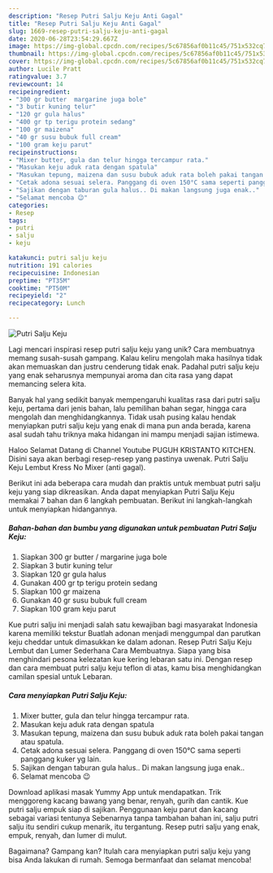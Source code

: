 ```yaml
---
description: "Resep Putri Salju Keju Anti Gagal"
title: "Resep Putri Salju Keju Anti Gagal"
slug: 1669-resep-putri-salju-keju-anti-gagal
date: 2020-06-28T23:54:29.667Z
image: https://img-global.cpcdn.com/recipes/5c67856af0b11c45/751x532cq70/putri-salju-keju-foto-resep-utama.jpg
thumbnail: https://img-global.cpcdn.com/recipes/5c67856af0b11c45/751x532cq70/putri-salju-keju-foto-resep-utama.jpg
cover: https://img-global.cpcdn.com/recipes/5c67856af0b11c45/751x532cq70/putri-salju-keju-foto-resep-utama.jpg
author: Lucile Pratt
ratingvalue: 3.7
reviewcount: 14
recipeingredient:
- "300 gr butter  margarine juga bole"
- "3 butir kuning telur"
- "120 gr gula halus"
- "400 gr tp terigu protein sedang"
- "100 gr maizena"
- "40 gr susu bubuk full cream"
- "100 gram keju parut"
recipeinstructions:
- "Mixer butter, gula dan telur hingga tercampur rata."
- "Masukan keju aduk rata dengan spatula"
- "Masukan tepung, maizena dan susu bubuk aduk rata boleh pakai tangan atau spatula."
- "Cetak adona sesuai selera. Panggang di oven 150°C sama seperti panggang kuker yg lain."
- "Sajikan dengan taburan gula halus.. Di makan langsung juga enak.."
- "Selamat mencoba 😉"
categories:
- Resep
tags:
- putri
- salju
- keju

katakunci: putri salju keju 
nutrition: 191 calories
recipecuisine: Indonesian
preptime: "PT35M"
cooktime: "PT50M"
recipeyield: "2"
recipecategory: Lunch

---
```



![Putri Salju Keju](https://img-global.cpcdn.com/recipes/5c67856af0b11c45/751x532cq70/putri-salju-keju-foto-resep-utama.jpg)

Lagi mencari inspirasi resep putri salju keju yang unik? Cara membuatnya memang susah-susah gampang. Kalau keliru mengolah maka hasilnya tidak akan memuaskan dan justru cenderung tidak enak. Padahal putri salju keju yang enak seharusnya mempunyai aroma dan cita rasa yang dapat memancing selera kita.

Banyak hal yang sedikit banyak mempengaruhi kualitas rasa dari putri salju keju, pertama dari jenis bahan, lalu pemilihan bahan segar, hingga cara mengolah dan menghidangkannya. Tidak usah pusing kalau hendak menyiapkan putri salju keju yang enak di mana pun anda berada, karena asal sudah tahu triknya maka hidangan ini mampu menjadi sajian istimewa.

Haloo Selamat Datang di Channel Youtube PUGUH KRISTANTO KITCHEN. Disini saya akan berbagi resep-resep yang pastinya uwenak. Putri Salju Keju Lembut Kress No Mixer (anti gagal).


Berikut ini ada beberapa cara mudah dan praktis untuk membuat putri salju keju yang siap dikreasikan. Anda dapat menyiapkan Putri Salju Keju memakai 7 bahan dan 6 langkah pembuatan. Berikut ini langkah-langkah untuk menyiapkan hidangannya.

<!--inarticleads1-->

##### Bahan-bahan dan bumbu yang digunakan untuk pembuatan Putri Salju Keju:

1. Siapkan 300 gr butter / margarine juga bole
1. Siapkan 3 butir kuning telur
1. Siapkan 120 gr gula halus
1. Gunakan 400 gr tp terigu protein sedang
1. Siapkan 100 gr maizena
1. Gunakan 40 gr susu bubuk full cream
1. Siapkan 100 gram keju parut


Kue putri salju ini menjadi salah satu kewajiban bagi masyarakat Indonesia karena memiliki tekstur Buatlah adonan menjadi menggumpal dan parutkan keju cheddar untuk dimasukkan ke dalam adonan. Resep Putri Salju Keju Lembut dan Lumer Sederhana Cara Membuatnya. Siapa yang bisa menghindari pesona kelezatan kue kering lebaran satu ini. Dengan resep dan cara membuat putri salju keju teflon di atas, kamu bisa menghidangkan camilan spesial untuk Lebaran. 

<!--inarticleads2-->

##### Cara menyiapkan Putri Salju Keju:

1. Mixer butter, gula dan telur hingga tercampur rata.
1. Masukan keju aduk rata dengan spatula
1. Masukan tepung, maizena dan susu bubuk aduk rata boleh pakai tangan atau spatula.
1. Cetak adona sesuai selera. Panggang di oven 150°C sama seperti panggang kuker yg lain.
1. Sajikan dengan taburan gula halus.. Di makan langsung juga enak..
1. Selamat mencoba 😉


Download aplikasi masak Yummy App untuk mendapatkan. Trik menggoreng kacang bawang yang benar, renyah, gurih dan cantik. Kue putri salju empuk siap di sajikan. Penggunaan keju parut dan kacang sebagai variasi tentunya Sebenarnya tanpa tambahan bahan ini, salju putri salju itu sendiri cukup menarik, itu tergantung. Resep putri salju yang enak, empuk, renyah, dan lumer di mulut. 

Bagaimana? Gampang kan? Itulah cara menyiapkan putri salju keju yang bisa Anda lakukan di rumah. Semoga bermanfaat dan selamat mencoba!
